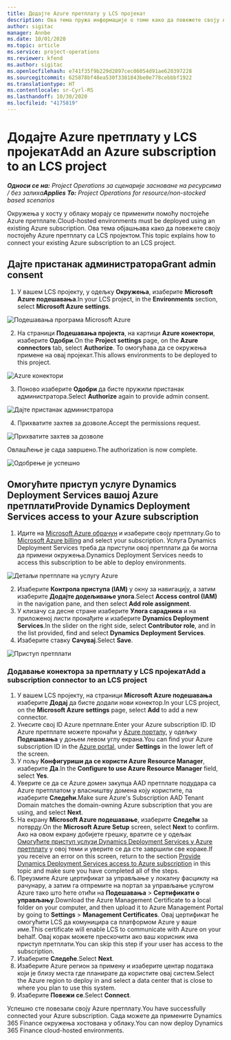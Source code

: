 ```yaml
---
title: Додајте Azure претплату у LCS пројекат
description: Ова тема пружа информације о томе како да повежете своју Azure претплату са LCS пројектом.
author: sigitac
manager: Annbe
ms.date: 10/01/2020
ms.topic: article
ms.service: project-operations
ms.reviewer: kfend
ms.author: sigitac
ms.openlocfilehash: e741f35f9b229d2897cec06054d91ae620397228
ms.sourcegitcommit: 625878bf48ea530f3381843be0e778cebbbf1922
ms.translationtype: HT
ms.contentlocale: sr-Cyrl-RS
ms.lasthandoff: 10/30/2020
ms.locfileid: "4175819"
---
```

# <a name="add-an-azure-subscription-to-an-lcs-project"></a><span data-ttu-id="f55e6-103">Додајте Azure претплату у LCS пројекат</span><span class="sxs-lookup"><span data-stu-id="f55e6-103">Add an Azure subscription to an LCS project</span></span>

<span data-ttu-id="f55e6-104">_**Односи се на:** Project Operations за сценарије засноване на ресурсима / без залиха_</span><span class="sxs-lookup"><span data-stu-id="f55e6-104">_**Applies To:** Project Operations for resource/non-stocked based scenarios_</span></span>

<span data-ttu-id="f55e6-105">Окружења у хосту у облаку морају се применити помоћу постојеће Azure претплате.</span><span class="sxs-lookup"><span data-stu-id="f55e6-105">Cloud-hosted environments must be deployed using an existing Azure subscription.</span></span> <span data-ttu-id="f55e6-106">Ова тема објашњава како да повежете своју постојећу Azure претплату са LCS пројектом.</span><span class="sxs-lookup"><span data-stu-id="f55e6-106">This topic explains how to connect your existing Azure subscription to an LCS project.</span></span> 

## <a name="grant-admin-consent"></a><span data-ttu-id="f55e6-107">Дајте пристанак администратора</span><span class="sxs-lookup"><span data-stu-id="f55e6-107">Grant admin consent</span></span>

1. <span data-ttu-id="f55e6-108">У вашем LCS пројекту, у одељку **Окружења**, изаберите **Microsoft Azure подешавања**.</span><span class="sxs-lookup"><span data-stu-id="f55e6-108">In your LCS project, in the **Environments** section, select **Microsoft Azure settings**.</span></span>

![Подешавања програма Microsoft Azure](./media/1MicrosoftAzureSettings.png)

2. <span data-ttu-id="f55e6-110">На страници **Подешавања пројекта**, на картици **Azure конектори**, изаберите **Одобри**.</span><span class="sxs-lookup"><span data-stu-id="f55e6-110">On the **Project settings** page, on the **Azure connectors** tab, select **Authorize**.</span></span> <span data-ttu-id="f55e6-111">То омогућава да се окружења примене на овај пројекат.</span><span class="sxs-lookup"><span data-stu-id="f55e6-111">This allows environments to be deployed to this project.</span></span>

![Azure конектори](./media/2AzureConnectors.png)

3. <span data-ttu-id="f55e6-113">Поново изаберите **Одобри** да бисте пружили пристанак администратора.</span><span class="sxs-lookup"><span data-stu-id="f55e6-113">Select **Authorize** again to provide admin consent.</span></span>

![Дајте пристанак администратора](./media/3GrantAdminConsent.png)

4. <span data-ttu-id="f55e6-115">Прихватите захтев за дозволе.</span><span class="sxs-lookup"><span data-stu-id="f55e6-115">Accept the permissions request.</span></span>

![Прихватите захтев за дозволе](./media/4AcceptPermissionRequest.png)

<span data-ttu-id="f55e6-117">Овлашћење је сада завршено.</span><span class="sxs-lookup"><span data-stu-id="f55e6-117">The authorization is now complete.</span></span> 

![Одобрење је успешно](./media/5AuthorizationComplete.png)

## <a name="provide-dynamics-deployment-services-access-to-your-azure-subscription"></a><a name="provide"></a><span data-ttu-id="f55e6-119">Омогућите приступ услуге Dynamics Deployment Services вашој Azure претплати</span><span class="sxs-lookup"><span data-stu-id="f55e6-119">Provide Dynamics Deployment Services access to your Azure subscription</span></span>

1. <span data-ttu-id="f55e6-120">Идите на [Microsoft Azure обрачун](https://portal.azure.com/#blade/Microsoft\_Azure\_Billing/SubscriptionsBlade) и изаберите своју претплату.</span><span class="sxs-lookup"><span data-stu-id="f55e6-120">Go to [Microsoft Azure billing](https://portal.azure.com/#blade/Microsoft\_Azure\_Billing/SubscriptionsBlade) and select your subscription.</span></span> <span data-ttu-id="f55e6-121">Услуга Dynamics Deployment Services треба да приступи овој претплати да би могла да примени окружења.</span><span class="sxs-lookup"><span data-stu-id="f55e6-121">Dynamics Deployment Services needs to access this subscription to be able to deploy environments.</span></span>

![Детаљи претплате на услугу Azure](./media/6AzureSubscription.png)

2. <span data-ttu-id="f55e6-123">Изаберите **Контрола приступа (IAM)** у окну за навигацију, а затим изаберите **Додајте додељивање улога**.</span><span class="sxs-lookup"><span data-stu-id="f55e6-123">Select **Access control (IAM)** in the navigation pane, and then select **Add role assignment**.</span></span>
3. <span data-ttu-id="f55e6-124">У клизачу са десне стране изаберите **Улога сарадника** и на приложеној листи пронађите и изаберите **Dynamics Deployment Services**.</span><span class="sxs-lookup"><span data-stu-id="f55e6-124">In the slider on the right side, select **Contributor role**, and in the list provided, find and select **Dynamics Deployment Services**.</span></span> 
4. <span data-ttu-id="f55e6-125">Изаберите ставку **Сачувај**.</span><span class="sxs-lookup"><span data-stu-id="f55e6-125">Select **Save**.</span></span>

![Приступ претплати](./media/7SubscriptionAccess.png)

### <a name="add-a-subscription-connector-to-an-lcs-project"></a><span data-ttu-id="f55e6-127">Додавање конектора за претплату у LCS пројекат</span><span class="sxs-lookup"><span data-stu-id="f55e6-127">Add a subscription connector to an LCS project</span></span>

1. <span data-ttu-id="f55e6-128">У вашем LCS пројекту, на страници **Microsoft Azure подешавања** изаберите **Додај** да бисте додали нови конектор.</span><span class="sxs-lookup"><span data-stu-id="f55e6-128">In your LCS project, on the **Microsoft Azure settings** page, select **Add** to add a new connector.</span></span>
2. <span data-ttu-id="f55e6-129">Унесите свој ID Azure претплате.</span><span class="sxs-lookup"><span data-stu-id="f55e6-129">Enter your Azure subscription ID.</span></span> <span data-ttu-id="f55e6-130">ID Azure претплате можете пронаћи у [Azure порталу](https://ms.portal.azure.com/), у одељку  **Подешавања**  у доњем левом углу екрана.</span><span class="sxs-lookup"><span data-stu-id="f55e6-130">You can find your Azure subscription ID in the [Azure portal](https://ms.portal.azure.com/), under  **Settings**  in the lower left of the screen.</span></span>
3. <span data-ttu-id="f55e6-131">У пољу **Конфигуриши да се користи Azure Resource Manager**, изаберите **Да**.</span><span class="sxs-lookup"><span data-stu-id="f55e6-131">In the **Configure to use Azure Resource Manager** field, select **Yes**.</span></span>
4. <span data-ttu-id="f55e6-132">Уверите се да се Azure домен закупца AAD претплате подудара са Azure претплатом у власништву домена коју користите, па изаберите **Следећи**.</span><span class="sxs-lookup"><span data-stu-id="f55e6-132">Make sure Azure's Subscription AAD Tenant Domain matches the domain-owning Azure subscription that you are using, and select **Next**.</span></span>
5. <span data-ttu-id="f55e6-133">На екрану **Microsoft Azure подешавање**, изаберите **Следећи** за потврду.</span><span class="sxs-lookup"><span data-stu-id="f55e6-133">On the **Microsoft Azure Setup** screen, select **Next** to confirm.</span></span> <span data-ttu-id="f55e6-134">Ако на овом екрану добијете грешку, вратите се у одељак [Омогућите приступ услузи Dynamics Deployment Services у Azure претплату](#provide) у овој теми и уверите се да сте завршили све кораке.</span><span class="sxs-lookup"><span data-stu-id="f55e6-134">If you receive an error on this screen, return to the section [Provide Dynamics Deployment Services access to Azure subscription](#provide) in this topic and make sure you have completed all of the steps.</span></span>
6. <span data-ttu-id="f55e6-135">Преузмите Azure цертификат за управљање у локалну фасциклу на рачунару, а затим га отпремите на портал за управљање услугом Azure тако што ћете отићи на **Подешавања** > **Сертификати о управљању**.</span><span class="sxs-lookup"><span data-stu-id="f55e6-135">Download the Azure Management Certificate to a local folder on your computer, and then upload it to Azure Management Portal by going to **Settings** > **Management Certificates**.</span></span> <span data-ttu-id="f55e6-136">Овај цертификат ће омогућити LCS да комуницира са платформом Azure у ваше име.</span><span class="sxs-lookup"><span data-stu-id="f55e6-136">This certificate will enable LCS to communicate with Azure on your behalf.</span></span> <span data-ttu-id="f55e6-137">Овај корак можете прескочити ако ваш корисник има приступ претплати.</span><span class="sxs-lookup"><span data-stu-id="f55e6-137">You can skip this step if your user has access to the subscription.</span></span>
7. <span data-ttu-id="f55e6-138">Изаберите **Следеће**.</span><span class="sxs-lookup"><span data-stu-id="f55e6-138">Select  **Next**.</span></span>
8. <span data-ttu-id="f55e6-139">Изаберите Azure регион за примену и изаберите центар података који је близу места где планирате да користите овај систем.</span><span class="sxs-lookup"><span data-stu-id="f55e6-139">Select the Azure region to deploy in and select a data center that is close to where you plan to use this system.</span></span>
9.  <span data-ttu-id="f55e6-140">Изаберите **Повежи се**.</span><span class="sxs-lookup"><span data-stu-id="f55e6-140">Select  **Connect**.</span></span>

<span data-ttu-id="f55e6-141">Успешно сте повезали своју Azure претплату.</span><span class="sxs-lookup"><span data-stu-id="f55e6-141">You have successfully connected your Azure subscription.</span></span> <span data-ttu-id="f55e6-142">Сада можете да примените Dynamics 365 Finance окружења хостована у облаку.</span><span class="sxs-lookup"><span data-stu-id="f55e6-142">You can now deploy Dynamics 365 Finance cloud-hosted environments.</span></span>


